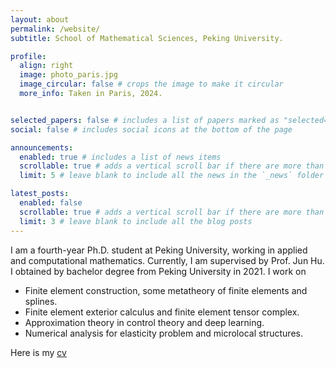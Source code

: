```yaml
---
layout: about
permalink: /website/
subtitle: School of Mathematical Sciences, Peking University.

profile:
  align: right
  image: photo_paris.jpg
  image_circular: false # crops the image to make it circular
  more_info: Taken in Paris, 2024.


selected_papers: false # includes a list of papers marked as "selected={true}"
social: false # includes social icons at the bottom of the page

announcements:
  enabled: true # includes a list of news items
  scrollable: true # adds a vertical scroll bar if there are more than 3 news items
  limit: 5 # leave blank to include all the news in the `_news` folder

latest_posts:
  enabled: false
  scrollable: true # adds a vertical scroll bar if there are more than 3 new posts items
  limit: 3 # leave blank to include all the blog posts
---
```


I am a fourth-year Ph.D. student at Peking University, working in applied and computational mathematics. Currently, I am supervised by Prof. Jun Hu. I obtained by bachelor degree from Peking University in 2021. I work on

- Finite element construction, some metatheory of finite elements and splines.
- Finite element exterior calculus and finite element tensor complex.
- Approximation theory in control theory and deep learning.
- Numerical analysis for elasticity problem and microlocal structures.







Here is my [cv](/assets/pdf/CV_LINTING.pdf)